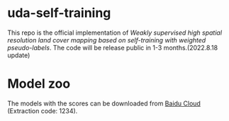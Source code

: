 # uda-self-training
This repo is the official implementation of *Weakly supervised high spatial resolution land cover mapping based on self-training with weighted pseudo-labels*. The code will be release public in 1-3 months.(2022.8.18 update)

# Model zoo
The models with the scores can be downloaded from [Baidu Cloud](https://pan.baidu.com/s/1eT1Y6DFE4lqgAbrmY4bmVw) (Extraction code: 1234).

